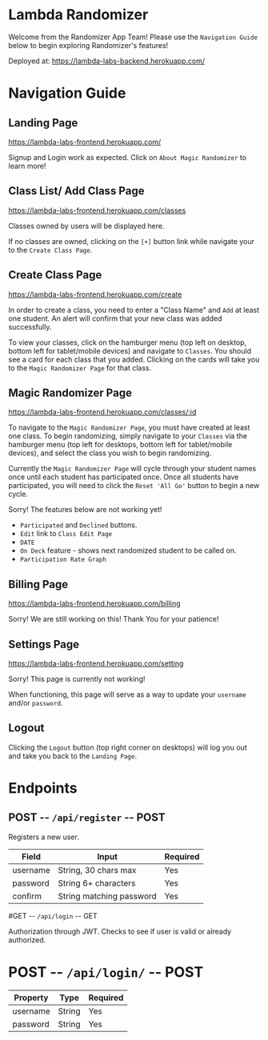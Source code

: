 # Lambda Randomizer

Welcome from the Randomizer App Team! Please use the `Navigation Guide` below to begin exploring Randomizer's features!
 

Deployed at: https://lambda-labs-backend.herokuapp.com/

# Navigation Guide

## Landing Page 
https://lambda-labs-frontend.herokuapp.com/

Signup and Login work as expected.
Click on `About Magic Randomizer` to learn more!

## Class List/ Add Class Page
https://lambda-labs-frontend.herokuapp.com/classes

Classes owned by users will be displayed here.

If no classes are owned, clicking on the `[+]` button link while navigate your to the `Create Class Page`.

## Create Class Page
https://lambda-labs-frontend.herokuapp.com/create

In order to create a class, you need to enter a "Class Name" and `Add` at least one student. An alert will confirm that your new class was added successfully.

To view your classes, click on the hamburger menu (top left on desktop, bottom left for tablet/mobile devices) and navigate to `Classes`. You should see a card for each class that you added.  Clicking on the cards will take you to the `Magic Randomizer Page` for that class.

## Magic Randomizer Page
https://lambda-labs-frontend.herokuapp.com/classes/:id

To navigate to the `Magic Randomizer Page`, you must have created at least one class.  To begin randomizing, simply navigate to your `Classes` via the hamburger menu (top left for desktops, bottom left for tablet/mobile devices), and select the class you wish to begin randomizing.

Currently the `Magic Randomizer Page` will cycle through your student names once until each student has participated once.  Once all students have participated, you will need to click the `Reset 'All Go'` button to begin a new cycle. 

Sorry! The features below are not working yet!

  * `Participated` and `Declined` buttons.
  * `Edit` link to `Class Edit Page`
  * `DATE`
  * `On Deck` feature - shows next randomized student to be called on.
  * `Participation Rate Graph`

## Billing Page
https://lambda-labs-frontend.herokuapp.com/billing

Sorry! We are still working on this! Thank You for your patience!

## Settings Page
https://lambda-labs-frontend.herokuapp.com/setting

Sorry! This page is currently not working!

When functioning, this page will serve as a way to update your `username` and/or `password`.

## Logout

Clicking the `Logout` button (top right corner on desktops) will log you out and take you back to the `Landing Page`.



# Endpoints

## POST -- `/api/register` -- POST

Registers a new user.

| Field        | Input                                                     | Required |
| ------------ | --------------------------------------------------------- | -------- |
| username     | String, 30 chars max                                      | Yes      |
| password     | String 6+ characters                                      | Yes      |
| confirm      | String matching password                                  | Yes      |


#GET -- `/api/login` -- GET

Authorization through JWT. Checks to see if user is valid or already authorized.

# POST -- `/api/login/` -- POST

| Property | Type   | Required |
| -------- | ------ | -------- |
| username | String | Yes      |
| password | String | Yes      |


